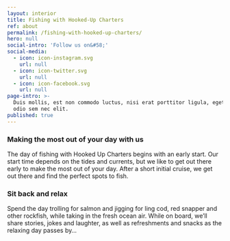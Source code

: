```yaml
---
layout: interior
title: Fishing with Hooked-Up Charters
ref: about
permalink: /fishing-with-hooked-up-charters/
hero: null
social-intro: 'Follow us on&#58;'
social-media:
  - icon: icon-instagram.svg
    url: null
  - icon: icon-twitter.svg
    url: null
  - icon: icon-facebook.svg
    url: null
page-intro: >-
  Duis mollis, est non commodo luctus, nisi erat porttitor ligula, eget lacinia
  odio sem nec elit.
published: true
---
```


### Making the most out of your day with us

The day of fishing with Hooked Up Charters begins with an early start. Our start time depends on the tides and currents, but we like to get out there early to make the most out of your day. After a short initial cruise, we get out there and find the perfect spots to fish.

### Sit back and relax

Spend the day trolling for salmon and jigging for ling cod, red snapper and other rockfish, while taking in the fresh ocean air. While on board, we’ll share stories, jokes and laughter, as well as refreshments and snacks as the relaxing day passes by…
